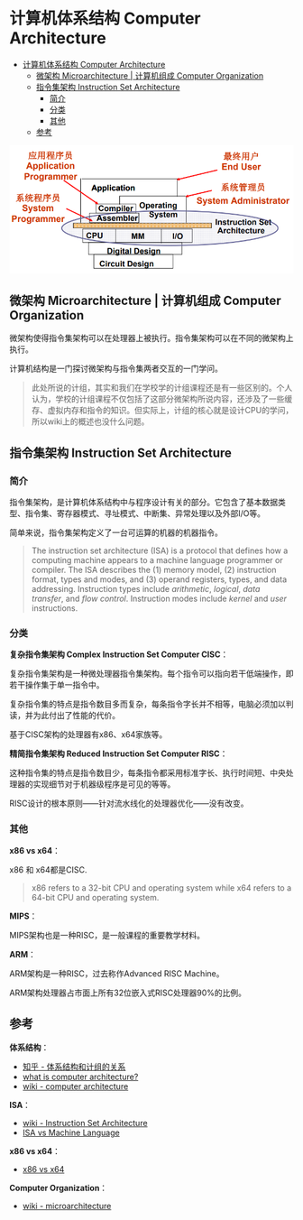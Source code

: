 # 计算机体系结构 Computer Architecture

- [计算机体系结构 Computer Architecture](#计算机体系结构-computer-architecture)
  - [微架构 Microarchitecture | 计算机组成 Computer Organization](#微架构-microarchitecture--计算机组成-computer-organization)
  - [指令集架构 Instruction Set Architecture](#指令集架构-instruction-set-architecture)
    - [简介](#简介)
    - [分类](#分类)
    - [其他](#其他)
  - [参考](#参考)

![computer architecture](../img/computer_architecture.png)

## 微架构 Microarchitecture | 计算机组成 Computer Organization

微架构使得指令集架构可以在处理器上被执行。指令集架构可以在不同的微架构上执行。

计算机结构是一门探讨微架构与指令集两者交互的一门学问。

> 此处所说的计组，其实和我们在学校学的计组课程还是有一些区别的。个人认为，学校的计组课程不仅包括了这部分微架构所说内容，还涉及了一些缓存、虚拟内存和指令的知识。但实际上，计组的核心就是设计CPU的学问，所以wiki上的概述也没什么问题。

## 指令集架构 Instruction Set Architecture

### 简介

指令集架构，是计算机体系结构中与程序设计有关的部分。它包含了基本数据类型、指令集、寄存器模式、寻址模式、中断集、异常处理以及外部I/O等。

简单来说，指令集架构定义了一台可运算的机器的机器指令。

> The instruction set architecture (ISA) is a protocol that defines how a computing machine appears to a machine language programmer or compiler. The ISA describes the (1) memory model, (2) instruction format, types and modes, and (3) operand registers, types, and data addressing. Instruction types include *arithmetic*, *logical*, *data transfer*, and *flow control*. Instruction modes include *kernel* and *user* instructions.

### 分类

**复杂指令集架构 Complex Instruction Set Computer CISC**：

复杂指令集架构是一种微处理器指令集架构。每个指令可以指向若干低端操作，即若干操作集于单一指令中。

复杂指令集的特点是指令数目多而复杂，每条指令字长并不相等，电脑必须加以判读，并为此付出了性能的代价。

基于CISC架构的处理器有x86、x64家族等。

**精简指令集架构 Reduced Instruction Set Computer RISC**：

这种指令集的特点是指令数目少，每条指令都采用标准字长、执行时间短、中央处理器的实现细节对于机器级程序是可见的等等。

RISC设计的根本原则——针对流水线化的处理器优化——没有改变。

### 其他

**x86 vs x64**：

x86 和 x64都是CISC.

> x86 refers to a 32-bit CPU and operating system while x64 refers to a 64-bit CPU and operating system.

**MIPS**：

MIPS架构也是一种RISC，是一般课程的重要教学材料。

**ARM**：

ARM架构是一种RISC，过去称作Advanced RISC Machine。

ARM架构处理器占市面上所有32位嵌入式RISC处理器90%的比例。

## 参考

**体系结构**：

- [知乎 - 体系结构和计组的关系](https://www.zhihu.com/question/326558346/answer/840859773)
- [what is computer architecture?](https://online.sunderland.ac.uk/what-is-computer-architecture/)
- [wiki -  computer architecture](https://en.wikipedia.org/wiki/Computer_architecture)

**ISA**：

- [wiki - Instruction Set Architecture](https://en.wikipedia.org/wiki/Instruction_set_architecture)
- [ISA vs Machine Language](https://www.cise.ufl.edu/~mssz/CompOrg/CDA-lang.html)

**x86 vs x64**：

- [x86 vs x64](https://www.seeedstudio.com/blog/2020/02/24/what-is-x86-architecture-and-its-difference-between-x64/)

**Computer Organization**：

- [wiki - microarchitecture](https://en.wikipedia.org/wiki/Microarchitecture)
